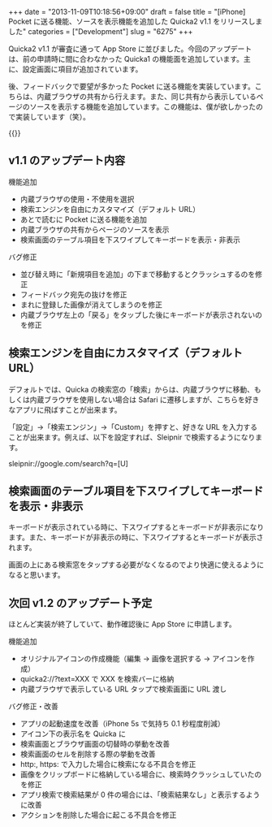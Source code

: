 +++
date = "2013-11-09T10:18:56+09:00"
draft = false
title = "[iPhone] Pocket に送る機能、ソースを表示機能を追加した Quicka2 v1.1 をリリースしました"
categories = ["Development"]
slug = "6275"
+++

Quicka2 v1.1 が審査に通って App Store に並びました。今回のアップデートは、前の申請時に間に合わなかった Quicka1 の機能面を追加しています。主に、設定画面に項目が追加されています。

後、フィードバックで要望が多かった Pocket に送る機能を実装しています。こちらは、内蔵ブラウザの共有から行えます。また、同じ共有から表示しているページのソースを表示する機能を追加しています。この機能は、僕が欲しかったので実装しています（笑）。

{{<app id="725195676" title="Quicka2 - 検索を快適に" src="http://a583.phobos.apple.com/us/r30/Purple4/v4/23/77/54/237754ea-c8dc-453e-aad1-28d770bb6473/mzl.dslfdjdb.100x100-75.png">}}

## v1.1 のアップデート内容

機能追加 

* 内蔵ブラウザの使用・不使用を選択
* 検索エンジンを自由にカスタマイズ（デフォルト URL）
* あとで読むに Pocket に送る機能を追加
* 内蔵ブラウザの共有からページのソースを表示 
* 検索画面のテーブル項目を下スワイプしてキーボードを表示・非表示

バグ修正 

* 並び替え時に「新規項目を追加」の下まで移動するとクラッシュするのを修正
* フィードバック宛先の抜けを修正
* まれに登録した画像が消えてしまうのを修正
* 内蔵ブラウザ左上の「戻る」をタップした後にキーボードが表示されないのを修正

## 検索エンジンを自由にカスタマイズ（デフォルト URL）

デフォルトでは、Quicka の検索窓の「検索」からは、内蔵ブラウザに移動、もしくは内蔵ブラウザを使用しない場合は Safari に遷移しますが、こちらを好きなアプリに飛ばすことが出来ます。

「設定」→「検索エンジン」→「Custom」を押すと、好きな URL を入力することが出来ます。例えば、以下を設定すれば、Sleipnir で検索するようになります。

sleipnir://google.com/search?q=[U]

## 検索画面のテーブル項目を下スワイプしてキーボードを表示・非表示

キーボードが表示されている時に、下スワイプするとキーボードが非表示になります。また、キーボードが非表示の時に、下スワイプするとキーボードが表示されます。

画面の上にある検索窓をタップする必要がなくなるのでより快適に使えるようになると思います。

## 次回 v1.2 のアップデート予定

ほとんど実装が終了していて、動作確認後に App Store に申請します。

機能追加

* オリジナルアイコンの作成機能（編集 → 画像を選択する → アイコンを作成）
* quicka2://?text=XXX で XXX を検索バーに格納
* 内蔵ブラウザで表示している URL タップで検索画面に URL 渡し

バグ修正・改善

* アプリの起動速度を改善（iPhone 5s で気持ち 0.1 秒程度削減） 
* アイコン下の表示名を Quicka に
* 検索画面とブラウザ画面の切替時の挙動を改善
* 検索画面のセルを削除する際の挙動を改善
* http:, https: で入力した場合に検索になる不具合を修正
* 画像をクリップボードに格納している場合に、検索時クラッシュしていたのを修正
* アプリ検索で検索結果が 0 件の場合には、「検索結果なし」と表示するように改善 
* アクションを削除した場合に起こる不具合を修正
